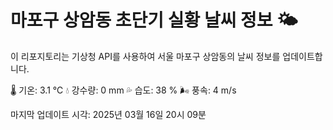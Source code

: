 
# 마포구 상암동 초단기 실황 날씨 정보 🌤️

이 리포지토리는 기상청 API를 사용하여 서울 마포구 상암동의 날씨 정보를 업데이트합니다. 

🌡️ 기온: 3.1 ℃
💧 강수량: 0 mm
💦 습도: 38 %
🌬️ 풍속: 4 m/s

마지막 업데이트 시각: 2025년 03월 16일 20시 09분    
